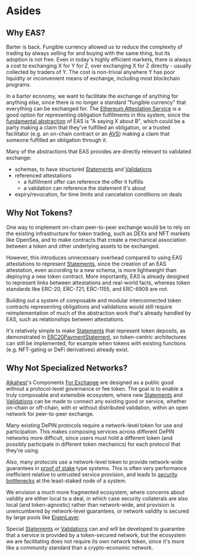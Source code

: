 # Asides

## Why EAS?

Barter is back. Fungible currency allowed us to reduce the complexity of trading by always selling for and buying with the same thing, but its adoption is not free. Even in today's highly efficient markets, there is always a cost to exchanging X for Y for Z, over exchanging X for Z directly - usually collected by traders of Y. The cost is non-trivial anywhere Y has poor liquidity or inconvenient means of exchange, including most blockchain programs.

In a barter economy, we want to facilitate the exchange of anything for anything else, since there is no longer a standard "fungible currency" that everything can be exchanged for. The [Ethereum Attestation Service](https://attest.org) is a good option for representing obligation fulfillments in this system, since the [fundamental abstraction](https://docs.attest.org/docs/core--concepts/how-eas-works) of EAS is "A saying X about B", which could be a party making a claim that they've fulfilled an obligation, or a trusted facilitator (e.g. an on-chain contract or an [AVS](https://docs.eigenlayer.xyz/eigenlayer/avs-guides/avs-developer-guide)) making a claim that someone fulfilled an obligation through it.

Many of the abstractions that EAS provides are directly relevant to validated exchange:
- schemas, to have structured [Statements](Components/For_Exchange/Statements.md) and [Validations](Components/For_Exchange/Validations.md)
- referenced attestations
	- a fulfillment offer can reference the offer it fulfills
	- a validation can reference the statement it's about
- expiry/revocation, for time limits and cancelation conditions on deals

## Why Not Tokens?

One way to implement on-chain peer-to-peer exchange would be to rely on the existing infrastructure for token trading, such as DEXs and NFT markets like OpenSea, and to make contracts that create a mechanical association between a token and other underlying assets to be exchanged.

However, this introduces unnecessary overhead compared to using EAS attestations to represent [Statements](Components/For_Exchange/Statements.md), since the creation of an EAS attestation, even according to a new schema, is more lightweight than deploying a new token contract. More importantly, EAS is already designed to represent links between attestations and real-world facts, whereas token standards like ERC-20, ERC-721, ERC-1155, and ERC-6909 are not.

Building out a system of composable and modular interconnected token contracts representing obligations and validations would still require reimplementation of much of the abstraction work that's already handled by EAS, such as relationships between attestations.

It's relatively simple to make [Statements](Components/For_Exchange/Statements.md) that represent token deposits, as demonstrated in [ERC20PaymentStatement](Implementations/Exchange/Statements/ERC20PaymentStatement.md), so token-centric architectures can still be implemented, for example when tokens with existing functions (e.g. NFT-gating or DeFi derivatives) already exist.
## Why Not Specialized Networks?

[Alkahest](Alkahest.md)'s Components [For Exchange](Components/For_Exchange.md) are designed as a public good without a protocol-level governance or fee token. The goal is to enable a truly composable and extensible ecosystem, where new [Statements](Components/For_Exchange/Statements.md) and [Validations](Components/For_Exchange/Validations.md) can be made to connect any existing good or service, whether on-chain or off-chain, with or without distributed validation, within an open network for peer-to-peer exchange.

Many existing DePIN protocols require a network-level token for use and participation. This makes composing services across different DePIN networks more difficult, since users must hold a different token (and possibly participate in different token mechanics) for each protocol that they're using.

Also, many protocols use a network-level token to provide network-wide guarantees in [proof of stake](https://en.wikipedia.org/wiki/Proof_of_stake) type systems. This is often very performance inefficient relative to untrusted service provision, and leads to [security bottlenecks](https://docs.eigenlayer.xyz/assets/files/EigenLayer_WhitePaper-88c47923ca0319870c611decd6e562ad.pdf) at the least-staked node of a system.

We envision a much more fragmented ecosystem, where concerns about validity are either local to a deal, in which case security collaterals are also local (and token-agnostic) rather than network-wide, and provision is unencumbered by network-level guarantees, or network validity is secured by large pools like [EigenLayer](https://www.eigenlayer.xyz). 

Special [Statements](Components/For_Exchange/Statements.md) or [Validations](Components/For_Exchange/Validations.md) can and will be developed to guarantee that a service is provided by a token-secured network, but the ecosystem we are facilitating does not require its own network token, since it's more like a community standard than a crypto-economic network.